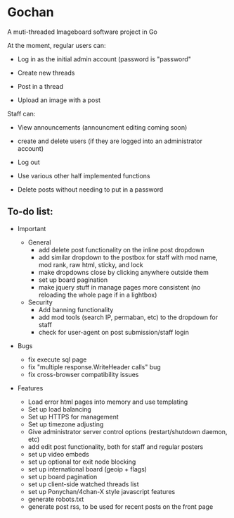 # Gochan

A muti-threaded Imageboard software project in Go

At the moment, regular users can:

- Log in as the initial admin account (password is "password"

- Create new threads

- Post in a thread

- Upload an image with a post


Staff can:

- View announcements (announcment editing coming soon)

- create and delete users (if they are logged into an administrator account)

- Log out

- Use various other half implemented functions

- Delete posts without needing to put in a password

## To-do list:

+ Important
	* General
		- add delete post functionality on the inline post dropdown
		- add similar dropdown to the postbox for staff with mod name, mod rank, raw html, sticky, and lock
		- make dropdowns close by clicking anywhere outside them
		- set up board pagination
		- make jquery stuff in manage pages more consistent (no reloading the whole page if in a lightbox)
	* Security
		- Add banning functionality
		- add mod tools (search IP, permaban, etc) to the dropdown for staff
		- check for user-agent on post submission/staff login	
		
+ Bugs
	- fix execute sql page
	- fix "multiple response.WriteHeader calls" bug
	- fix cross-browser compatibility issues

+ Features
	- Load error html pages into memory and use templating
	- Set up load balancing
	- Set up HTTPS for management
	- Set up timezone adjusting
	- Give administrator server control options (restart/shutdown daemon, etc)
	- add edit post functionality, both for staff and regular posters
	- set up video embeds
	- set up optional tor exit node blocking
	- set up international board (geoip + flags)
	- set up board pagination
	- set up client-side watched threads list
	- set up Ponychan/4chan-X style javascript features
	- generate robots.txt
	- generate post rss, to be used for recent posts on the front page